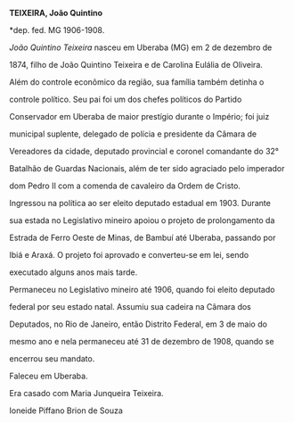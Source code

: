**TEIXEIRA, João Quintino**



\*dep. fed. MG 1906-1908.



*João Quintino Teixeira* nasceu em Uberaba (MG) em 2 de dezembro de

1874, filho de João Quintino Teixeira e de Carolina Eulália de Oliveira.

Além do controle econômico da região, sua família também detinha o

controle político. Seu pai foi um dos chefes políticos do Partido

Conservador em Uberaba de maior prestígio durante o Império; foi juiz

municipal suplente, delegado de polícia e presidente da Câmara de

Vereadores da cidade, deputado provincial e coronel comandante do 32°

Batalhão de Guardas Nacionais, além de ter sido agraciado pelo imperador

dom Pedro II com a comenda de cavaleiro da Ordem de Cristo.



Ingressou na política ao ser eleito deputado estadual em 1903. Durante

sua estada no Legislativo mineiro apoiou o projeto de prolongamento da

Estrada de Ferro Oeste de Minas, de Bambuí até Uberaba, passando por

Ibiá e Araxá. O projeto foi aprovado e converteu-se em lei, sendo

executado alguns anos mais tarde.



Permaneceu no Legislativo mineiro até 1906, quando foi eleito deputado

federal por seu estado natal. Assumiu sua cadeira na Câmara dos

Deputados, no Rio de Janeiro, então Distrito Federal, em 3 de maio do

mesmo ano e nela permaneceu até 31 de dezembro de 1908, quando se

encerrou seu mandato.



Faleceu em Uberaba.



Era casado com Maria Junqueira Teixeira.



Ioneide Piffano Brion de Souza



